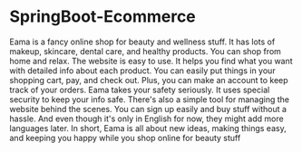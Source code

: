 # SpringBoot-Ecommerce


<p>Eama is a fancy online shop for beauty and wellness stuff. It has lots of makeup, skincare, dental care, and healthy products. You can shop from home and relax.
The website is easy to use. It helps you find what you want with detailed info about each product. You can easily put things in your shopping cart, pay, and check out. Plus, you can make an account to keep track of your orders.
Eama takes your safety seriously. It uses special security to keep your info safe. There's also a simple tool for managing the website behind the scenes.
You can sign up easily and buy stuff without a hassle. And even though it's only in English for now, they might add more languages later.
In short, Eama is all about new ideas, making things easy, and keeping you happy while you shop online for beauty stuff
</p>

